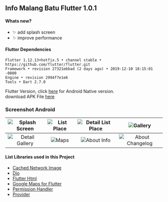 ## Info Malang Batu Flutter 1.0.1 ##

#### Whats new? #####
- :sparkles: add splash screen
- :sparkles: improve performance

#### Flutter Dependencies ####
```
Flutter 1.12.13+hotfix.5 • channel stable • https://github.com/flutter/flutter.git
Framework • revision 27321ebbad (2 days ago) • 2019-12-10 18:15:01 -0800
Engine • revision 2994f7e1e6
Tools • Dart 2.7.0
```

Flutter Version, click [here](https://github.com/yoesuv/Info-Malang-Batu) for Android Native version.<br/>
download APK File [here](https://www.dropbox.com/s/5jhb0l445uc5lb2)

### Screenshot Android ###
| ![Splash Screen](https://i.imgur.com/3gO2cR9.jpg) | ![List Place](https://i.imgur.com/6DHPgog.jpg) | ![Detail List Place](https://i.imgur.com/PnIr1DR.jpg) | ![Gallery](https://i.imgur.com/OmmP6dH.jpg) |
| :---: | :---: | :---: | :---: |
| ![Detail Gallery](https://i.imgur.com/DTnIrQW.jpg) | ![Maps](https://i.imgur.com/NW8PPEn.jpg) | ![About Info](https://i.imgur.com/aJ37jVE.jpg) | ![About Changelog](https://imgur.com/od1Pzis) |

#### List Libraries used in this Project ####
- [Cached Network Image](https://pub.dev/packages/cached_network_image)
- [Dio](https://pub.dev/packages/dio)
- [Flutter Html](https://pub.dev/packages/flutter_html)
- [Google Maps for Flutter](https://pub.dev/packages/google_maps_flutter)
- [Permission Handler](https://pub.dev/packages/permission_handler)
- [Provider](https://pub.dev/packages/provider)
